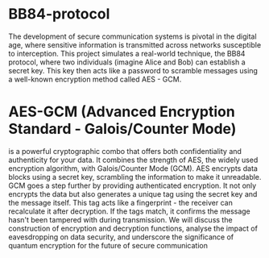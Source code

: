# BB84-protocol

The development of secure communication systems is pivotal in the digital age, where sensitive information is transmitted across networks susceptible to interception.
This project simulates a real-world technique, the BB84 protocol, where two individuals (imagine Alice and Bob) can establish a secret key. This key then acts like a password to scramble messages using a well-known encryption method called AES - GCM.
# AES-GCM (Advanced Encryption Standard - Galois/Counter Mode) 
is a powerful cryptographic combo that offers both confidentiality and authenticity for your data. It combines the strength of AES, the widely used encryption algorithm, with Galois/Counter Mode (GCM). AES encrypts data blocks using a secret key, scrambling the information to make it unreadable. GCM goes a step further by providing authenticated encryption. It not only encrypts the data but also generates a unique tag using the secret key and the message itself. This tag acts like a fingerprint - the receiver can recalculate it after decryption. If the tags match, it confirms the message hasn't been tampered with during transmission. We will discuss the construction of encryption and decryption functions, analyse the impact of eavesdropping on data security, and underscore the significance of quantum encryption for the future of secure communication

